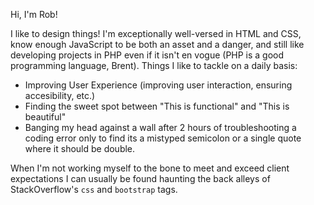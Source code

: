Hi, I'm Rob!

I like to design things!  I'm exceptionally well-versed in HTML and CSS, know enough JavaScript to be both an asset and a danger, 
and still like developing projects in PHP even if it isn't en vogue (PHP is a good programming language, Brent). Things I like to tackle on a daily basis:

- Improving User Experience (improving user interaction, ensuring accesibility, etc.)
- Finding the sweet spot between "This is functional" and "This is beautiful"
- Banging my head against a wall after 2 hours of troubleshooting a coding error only to find its a mistyped semicolon or a single quote where it should be double.

When I'm not working myself to the bone to meet and exceed client expectations I can usually be found haunting the back alleys of StackOverflow's 
`css` and `bootstrap` tags.
